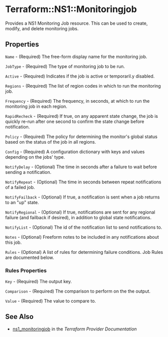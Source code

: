 # Terraform::NS1::Monitoringjob

Provides a NS1 Monitoring Job resource. This can be used to create, modify, and delete monitoring jobs.

## Properties

`Name` - (Required) The free-form display name for the monitoring job.

`JobType` - (Required) The type of monitoring job to be run.

`Active` - (Required) Indicates if the job is active or temporaril.y disabled.

`Regions` - (Required) The list of region codes in which to run the monitoring job.

`Frequency` - (Required) The frequency, in seconds, at which to run the monitoring job in each region.

`RapidRecheck` - (Required) If true, on any apparent state change, the job is quickly re-run after one second to confirm the state change before notification.

`Policy` - (Required) The policy for determining the monitor's global status based on the status of the job in all regions.

`Config` - (Required) A configuration dictionary with keys and values depending on the jobs' type.

`NotifyDelay` - (Optional) The time in seconds after a failure to wait before sending a notification.

`NotifyRepeat` - (Optional) The time in seconds between repeat notifications of a failed job.

`NotifyFailback` - (Optional) If true, a notification is sent when a job returns to an "up" state.

`NotifyRegional` - (Optional) If true, notifications are sent for any regional failure (and failback if desired), in addition to global state notifications.

`NotifyList` - (Optional) The id of the notification list to send notifications to.

`Notes` - (Optional) Freeform notes to be included in any notifications about this job.

`Rules` - (Optional) A list of rules for determining failure conditions. Job Rules are documented below.

### Rules Properties

`Key` - (Required) The output key.

`Comparison` - (Required) The comparison to perform on the the output.

`Value` - (Required) The value to compare to.


## See Also

* [ns1_monitoringjob](https://www.terraform.io/docs/providers/ns1/r/monitoringjob.html) in the _Terraform Provider Documentation_